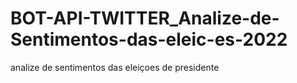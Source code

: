 # BOT-API-TWITTER_Analize-de-Sentimentos-das-eleic-es-2022
analize de sentimentos das eleiçoes de presidente 
